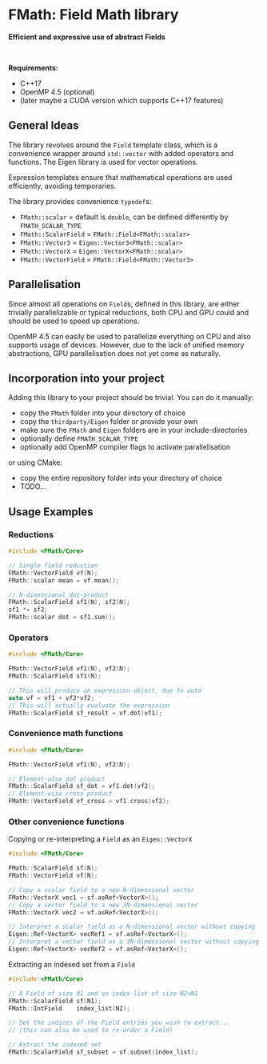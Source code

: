 FMath: Field Math library
=========================
**Efficient and expressive use of abstract Fields**<br />

&nbsp;

**Requirements:**
- C++17
- OpenMP 4.5 (optional)
- (later maybe a CUDA version which supports C++17 features)


General Ideas
-------------

The library revolves around the `Field` template class, which is a convenience
wrapper around `std::vector` with added operators and functions. The Eigen library
is used for vector operations.

Expression templates ensure that mathematical operations are used efficiently,
avoiding temporaries.

The library provides convenience `typedef`s:
- `FMath::scalar`      = default is `double`, can be defined differently by `FMATH_SCALAR_TYPE`
- `FMath::ScalarField` = `FMath::Field<FMath::scalar>`
- `FMath::Vector3`     = `Eigen::Vector3<FMath::scalar>`
- `FMath::VectorX`     = `Eigen::VectorX<FMath::scalar>`
- `FMath::VectorField` = `FMath::Field<FMath::Vector3>`


Parallelisation
---------------

Since almost all operations on `Field`s, defined in this library, are either trivially parallelizable
or typical reductions, both CPU and GPU could and should be used to speed up operations.

OpenMP 4.5 can easily be used to parallelize everything on CPU and also supports usage of devices.
However, due to the lack of unified memory abstractions, GPU parallelisation does not yet come as
naturally.


Incorporation into your project
-------------------------------

Adding this library to your project should be trivial.
You can do it manually:
- copy the `FMath` folder into your directory of choice
- copy the `thirdparty/Eigen` folder or provide your own
- make sure the `FMath` and `Eigen` folders are in your include-directories
- optionally define `FMATH_SCALAR_TYPE`
- optionally add OpenMP compiler flags to activate parallelisation

or using CMake:
- copy the entire repository folder into your directory of choice
- TODO...


Usage Examples
--------------

### Reductions
```C++
#include <FMath/Core>

// Single field reduction
FMath::VectorField vf(N);
FMath::scalar mean = vf.mean();

// N-dimensional dot-product
FMath::ScalarField sf1(N), sf2(N);
sf1 *= sf2;
FMath::scalar dot = sf1.sum();
```

### Operators
```C++
#include <FMath/Core>

FMath::VectorField vf1(N), vf2(N);
FMath::ScalarField sf1(N);

// This will produce an expression object, due to auto
auto vf = vf1 + vf2*vf2;
// This will actually evaluate the expression
FMath::ScalarField sf_result = vf.dot(vf1);
```

### Convenience math functions
```C++
#include <FMath/Core>

FMath::VectorField vf1(N), vf2(N);

// Element-wise dot product
FMath::ScalarField sf_dot = vf1.dot(vf2);
// Element-wise cross product
FMath::VectorField vf_cross = vf1.cross(vf2);
```

### Other convenience functions
Copying or re-interpreting a `Field` as an `Eigen::VectorX`
```C++
#include <FMath/Core>

FMath::ScalarField sf(N);
FMath::VectorField vf(N);

// Copy a scalar field to a new N-dimensional vector
FMath::VectorX vec1 = sf.asRef<VectorX>();
// Copy a vector field to a new 3N-dimensional vector
FMath::VectorX vec2 = vf.asRef<VectorX>();

// Interpret a scalar field as a N-dimensional vector without copying
Eigen::Ref<VectorX> vecRef1 = sf.asRef<VectorX>();
// Interpret a vector field as a 3N-dimensional vector without copying
Eigen::Ref<VectorX> vecRef2 = vf.asRef<VectorX>();
```

Extracting an indexed set from a `Field`
```C++
#include <FMath/Core>

// A Field of size N1 and an index list of size N2<N1
FMath::ScalarField sf(N1);
FMath::IntField    index_list(N2);

// Set the indices of the Field entries you wish to extract...
// (this can also be used to re-order a Field)

// Extract the indexed set
FMath::ScalarField sf_subset = sf.subset(index_list);
```